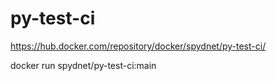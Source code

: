 # py-test-ci

https://hub.docker.com/repository/docker/spydnet/py-test-ci/

docker run spydnet/py-test-ci:main
